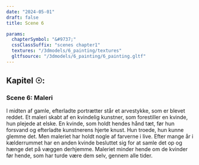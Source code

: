 ```yaml
---
date: "2024-05-01"
draft: false
title: Scene 6

params:
  chapterSymbol: "&#9737;"
  cssClassSuffix: "scenes chapter1"
  textures: "/3dmodels/6_painting/textures"
  gltfsource: "/3dmodels/6_painting/6_painting.gltf"
---
```

<h2 class="green">Kapitel &#9737;:</h2>
<h3 class="green">Scene 6: Maleri</h3>
<canvas id="c"></canvas>

I midten af gamle, efterladte portrætter står et arvestykke, som er blevet reddet. Et maleri skabt af en kvindelig kunstner, som forestiller en kvinde, hun plejede at elske. En kvinde, som holdt hendes hånd tæt, før hun forsvand og efterladte kunstnerens hjerte knust. Hun troede, hun kunne glemme det. Men maleriet har holdt nogle af farverne i live. Efter mange år i kælderrummet har en anden kvinde besluttet sig for at samle det op og hænge det på væggen derhjemme. Maleriet minder hende om de kvinder før hende, som har turde være dem selv, gennem alle tider.
